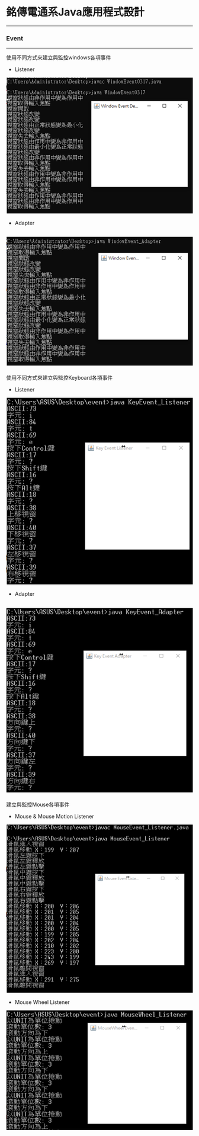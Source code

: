 # 銘傳電通系Java應用程式設計

----

### Event

----
使用不同方式來建立與監控windows各項事件
* Listener

![image](https://github.com/aiden00713/Java-AWT/blob/master/2_Event/screenshot/1-1.PNG)

* Adapter

![image](https://github.com/aiden00713/Java-AWT/blob/master/2_Event/screenshot/1-2.PNG)
----
使用不同方式來建立與監控Keyboard各項事件
* Listener

![image](https://github.com/aiden00713/Java-AWT/blob/master/2_Event/screenshot/2-1.png)

* Adapter

![image](https://github.com/aiden00713/Java-AWT/blob/master/2_Event/screenshot/2-2.png)
----
建立與監控Mouse各項事件
* Mouse &amp; Mouse Motion Listener

![image](https://github.com/aiden00713/Java-AWT/blob/master/2_Event/screenshot/3-1.png)

* Mouse Wheel Listener

![image](https://github.com/aiden00713/Java-AWT/blob/master/2_Event/screenshot/3-2.png)
